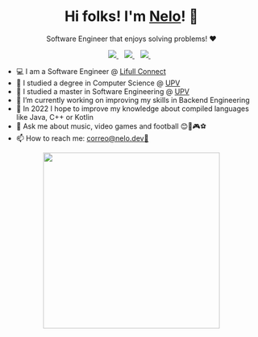 <h1 align='center'>
    Hi folks! I'm <a href="https://twitter.com/nelodev">Nelo</a>! 👋
</h1>

<p align='center'>
  Software Engineer that enjoys solving problems! ❤️
</p>

<p align='center'>
  <a href="https://www.linkedin.com/in/nelodev">
    <img src="https://img.shields.io/badge/linkedin-%230077B5.svg?&style=for-the-badge&logo=linkedin&logoColor=white" />
  </a>&nbsp;&nbsp;
  <a href="https://twitter.com/nelodev">
    <img src="https://img.shields.io/badge/Twitter-1DA1F2?style=for-the-badge&logo=twitter&logoColor=white" />
  </a>&nbsp;&nbsp;
  <a href="https://github.com/nelodev">
    <img src="https://img.shields.io/badge/GitHub-100000?style=for-the-badge&logo=github&logoColor=white" />
  </a>&nbsp;&nbsp; 
</p>                                                                                            
                                                                                                         
- 💻 I am a Software Engineer @ [Lifull Connect](https://www.lifullconnect.com/)<br>
- 🌱 I studied a degree in Computer Science @ [UPV](http://www.upv.es/en)<br>
- 🌱 I studied a master in Software Engineering @ [UPV](http://www.upv.es/en)<br>
- 🔭 I’m currently working on improving my skills in Backend Engineering<br>
- 🤔 In 2022 I hope to improve my knowledge about compiled languages like Java, C++ or Kotlin<br>
- 💬 Ask me about music, video games and football 😊🎵🎮⚽<br>
- 📫 How to reach me: [correo@nelo.dev📧](mailto:correo@nelo.dev)<br>

<p align='center'>
  <a href="#"><img src="https://github-readme-stats.vercel.app/api?username=nelodev&show_icons=true&count_private=true&theme=dark" width="350"></a>
</p>
